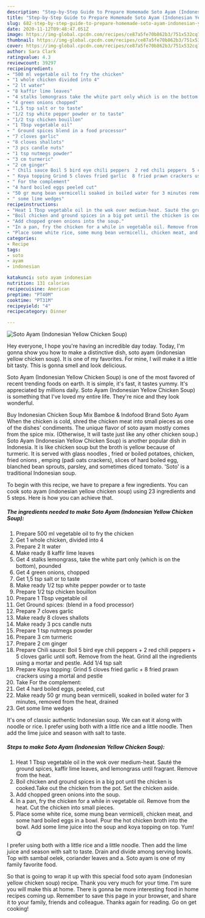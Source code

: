 ```yaml
---
description: "Step-by-Step Guide to Prepare Homemade Soto Ayam (Indonesian Yellow Chicken Soup)"
title: "Step-by-Step Guide to Prepare Homemade Soto Ayam (Indonesian Yellow Chicken Soup)"
slug: 682-step-by-step-guide-to-prepare-homemade-soto-ayam-indonesian-yellow-chicken-soup
date: 2020-11-12T09:48:47.051Z
image: https://img-global.cpcdn.com/recipes/ce87a5fe70b862b3/751x532cq70/soto-ayam-indonesian-yellow-chicken-soup-recipe-main-photo.jpg
thumbnail: https://img-global.cpcdn.com/recipes/ce87a5fe70b862b3/751x532cq70/soto-ayam-indonesian-yellow-chicken-soup-recipe-main-photo.jpg
cover: https://img-global.cpcdn.com/recipes/ce87a5fe70b862b3/751x532cq70/soto-ayam-indonesian-yellow-chicken-soup-recipe-main-photo.jpg
author: Sara Clark
ratingvalue: 4.3
reviewcount: 39297
recipeingredient:
- "500 ml vegetable oil to fry the chicken"
- "1 whole chicken divided into 4"
- "2 lt water"
- "8 kaffir lime leaves"
- "4 stalks lemongrass take the white part only which is on the bottom pounded"
- "4 green onions chopped"
- "1,5 tsp salt or to taste"
- "1/2 tsp white pepper powder or to taste"
- "1/2 tsp chicken bouillon"
- "1 Tbsp vegetable oil"
- " Ground spices blend in a food processor"
- "7 cloves garlic"
- "8 cloves shallots"
- "3 pcs candle nuts"
- "1 tsp nutmegs powder"
- "3 cm turmeric"
- "2 cm ginger"
- " Chili sauce Boil 5 bird eye chili peppers  2 red chili peppers  5 cloves garlic until soft Remove from the heat Grind all the ingredients using a mortar and pestle Add 14 tsp salt"
- " Koya topping Grind 5 cloves fried garlic  8 fried prawn crackers using a mortal and pestle"
- " For the complement"
- "4 hard boiled eggs peeled cut"
- "50 gr mung bean vermicelli soaked in boiled water for 3 minutes removed from the heat drained"
- " some lime wedges"
recipeinstructions:
- "Heat 1 Tbsp vegetable oil in the wok over medium-heat. Sauté the ground spices, kaffir lime leaves, and lemongrass until fragrant. Remove from the heat."
- "Boil chicken and ground spices in a big pot until the chicken is cooked.Take out the chicken from the pot. Set the chicken aside."
- "Add chopped green onions into the soup."
- "In a pan, fry the chicken for a while in vegetable oil. Remove from the heat. Cut the chicken into small pieces."
- "Place some white rice, some mung bean vermicelli, chicken meat, and some hard boiled eggs in a bowl. Pour the hot chicken broth into the bowl. Add some lime juice into the soup and koya topping on top. Yum! 😋"
categories:
- Recipe
tags:
- soto
- ayam
- indonesian

katakunci: soto ayam indonesian 
nutrition: 131 calories
recipecuisine: American
preptime: "PT40M"
cooktime: "PT31M"
recipeyield: "4"
recipecategory: Dinner

---
```



![Soto Ayam (Indonesian Yellow Chicken Soup)](https://img-global.cpcdn.com/recipes/ce87a5fe70b862b3/751x532cq70/soto-ayam-indonesian-yellow-chicken-soup-recipe-main-photo.jpg)

Hey everyone, I hope you're having an incredible day today. Today, I'm gonna show you how to make a distinctive dish, soto ayam (indonesian yellow chicken soup). It is one of my favorites. For mine, I will make it a little bit tasty. This is gonna smell and look delicious.

Soto Ayam (Indonesian Yellow Chicken Soup) is one of the most favored of recent trending foods on earth. It is simple, it's fast, it tastes yummy. It's appreciated by millions daily. Soto Ayam (Indonesian Yellow Chicken Soup) is something that I've loved my entire life. They're nice and they look wonderful.

Buy Indonesian Chicken Soup Mix Bamboe &amp; Indofood Brand Soto Ayam When the chicken is cold, shred the chicken meat into small pieces as one of the dishes&#39; condiments. The unique flavor of soto ayam mostly comes from the spice mix. (Otherwise, It will taste just like any other chicken soup.) Soto Ayam (Indonesian Yellow Chicken Soup) is another popular dish in Indonesia. It is like chicken soup but the broth is yellow because of turmeric. It is served with glass noodles , fried or boiled potatoes, chicken, fried onions , emping (padi oats crackers), slices of hard boiled egg, blanched bean sprouts, parsley, and sometimes diced tomato. &#39;Soto&#39; is a traditional Indonesian soup.


To begin with this recipe, we have to prepare a few ingredients. You can cook soto ayam (indonesian yellow chicken soup) using 23 ingredients and 5 steps. Here is how you can achieve that.

<!--inarticleads1-->

##### The ingredients needed to make Soto Ayam (Indonesian Yellow Chicken Soup):

1. Prepare 500 ml vegetable oil to fry the chicken
1. Get 1 whole chicken, divided into 4
1. Prepare 2 lt water
1. Make ready 8 kaffir lime leaves
1. Get 4 stalks lemongrass, take the white part only (which is on the bottom), pounded
1. Get 4 green onions, chopped
1. Get 1,5 tsp salt or to taste
1. Make ready 1/2 tsp white pepper powder or to taste
1. Prepare 1/2 tsp chicken bouillon
1. Prepare 1 Tbsp vegetable oil
1. Get  Ground spices: (blend in a food processor)
1. Prepare 7 cloves garlic
1. Make ready 8 cloves shallots
1. Make ready 3 pcs candle nuts
1. Prepare 1 tsp nutmegs powder
1. Prepare 3 cm turmeric
1. Prepare 2 cm ginger
1. Prepare  Chili sauce: Boil 5 bird eye chili peppers + 2 red chili peppers + 5 cloves garlic until soft. Remove from the heat. Grind all the ingredients using a mortar and pestle. Add 1/4 tsp salt
1. Prepare  Koya topping: Grind 5 cloves fried garlic + 8 fried prawn crackers using a mortal and pestle
1. Take  For the complement:
1. Get 4 hard boiled eggs, peeled, cut
1. Make ready 50 gr mung bean vermicelli, soaked in boiled water for 3 minutes, removed from the heat, drained
1. Get  some lime wedges


It&#39;s one of classic authentic Indonesian soup. We can eat it along with noodle or rice. I prefer using both with a little rice and a little noodle. Then add the lime juice and season with salt to taste. 

<!--inarticleads2-->

##### Steps to make Soto Ayam (Indonesian Yellow Chicken Soup):

1. Heat 1 Tbsp vegetable oil in the wok over medium-heat. Sauté the ground spices, kaffir lime leaves, and lemongrass until fragrant. Remove from the heat.
1. Boil chicken and ground spices in a big pot until the chicken is cooked.Take out the chicken from the pot. Set the chicken aside.
1. Add chopped green onions into the soup.
1. In a pan, fry the chicken for a while in vegetable oil. Remove from the heat. Cut the chicken into small pieces.
1. Place some white rice, some mung bean vermicelli, chicken meat, and some hard boiled eggs in a bowl. Pour the hot chicken broth into the bowl. Add some lime juice into the soup and koya topping on top. Yum! 😋


I prefer using both with a little rice and a little noodle. Then add the lime juice and season with salt to taste. Drain and divide among serving bowls. Top with sambal oelek, coriander leaves and a. Soto ayam is one of my family favorite food. 

So that is going to wrap it up with this special food soto ayam (indonesian yellow chicken soup) recipe. Thank you very much for your time. I'm sure you will make this at home. There is gonna be more interesting food in home recipes coming up. Remember to save this page in your browser, and share it to your family, friends and colleague. Thanks again for reading. Go on get cooking!
